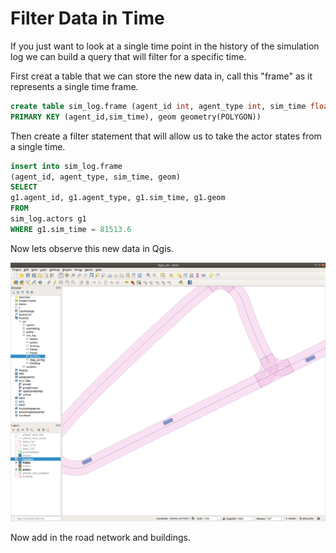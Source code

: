 # Filter Data in Time

If you just want to look at a single time point in the history of the simulation log we can build a query that will filter for a specific time.

First creat a table that we can store the new data in, call this "frame" as it represents a single time frame.

``` sql 
create table sim_log.frame (agent_id int, agent_type int, sim_time float, 
PRIMARY KEY (agent_id,sim_time), geom geometry(POLYGON))
```

Then create a filter statement that will allow us to take the actor states from a single time. 

``` sql
insert into sim_log.frame
(agent_id, agent_type, sim_time, geom)
SELECT 
g1.agent_id, g1.agent_type, g1.sim_time, g1.geom
FROM
sim_log.actors g1
WHERE g1.sim_time = 81513.6
```

Now lets observe this new data in Qgis.

![](../pics/single_time.png)

Now add in the road network and buildings. 